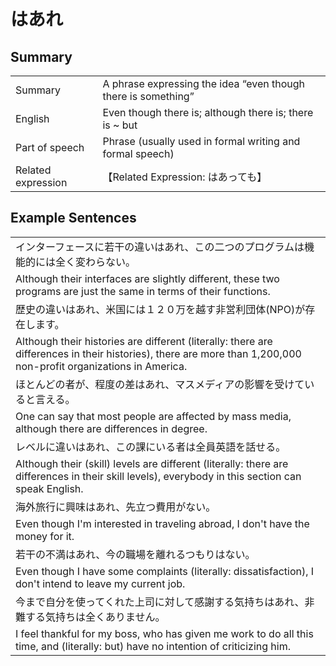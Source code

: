 # はあれ

## Summary

<table><tr>   <td>Summary</td>   <td>A phrase expressing the idea “even though there is something”</td></tr><tr>   <td>English</td>   <td>Even though there is; although there is; there is ~ but</td></tr><tr>   <td>Part of speech</td>   <td>Phrase (usually used in formal writing and formal speech)</td></tr><tr>   <td>Related expression</td>   <td>【Related Expression: はあっても】</td></tr></table>

## Example Sentences

<table><tr><td>インターフェースに若干の違いはあれ、この二つのプログラムは機能的には全く変わらない。</td></tr><tr><td>Although their interfaces are slightly different, these two programs are just the same in terms of their functions.</td></tr><tr><td>歴史の違いはあれ、米国には１２０万を越す非営利団体(NPO)が存在します。</td></tr><tr><td>Although their histories are different (literally: there are differences in their histories), there are more than 1,200,000 non-profit organizations in America.</td></tr><tr><td>ほとんどの者が、程度の差はあれ、マスメディアの影響を受けていると言える。</td></tr><tr><td>One can say that most people are affected by mass media, although there are differences in degree.</td></tr><tr><td>レベルに違いはあれ、この課にいる者は全員英語を話せる。</td></tr><tr><td>Although their (skill) levels are different (literally: there are differences in their skill levels), everybody in this section can speak English.</td></tr><tr><td>海外旅行に興味はあれ、先立つ費用がない。</td></tr><tr><td>Even though I'm interested in traveling abroad, I don't have the money for it.</td></tr><tr><td>若干の不満はあれ、今の職場を離れるつもりはない。</td></tr><tr><td>Even though I have some complaints (literally: dissatisfaction), I don't intend to leave my current job.</td></tr><tr><td>今まで自分を使ってくれた上司に対して感謝する気持ちはあれ、非難する気持ちは全くありません。</td></tr><tr><td>I feel thankful for my boss, who has given me work to do all this time, and (literally: but) have no intention of criticizing him.</td></tr></table>

